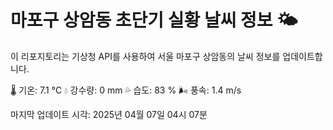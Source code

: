 
# 마포구 상암동 초단기 실황 날씨 정보 🌤️

이 리포지토리는 기상청 API를 사용하여 서울 마포구 상암동의 날씨 정보를 업데이트합니다. 

🌡️ 기온: 7.1 ℃
💧 강수량: 0 mm
💦 습도: 83 %
🌬️ 풍속: 1.4 m/s

마지막 업데이트 시각: 2025년 04월 07일 04시 07분    
